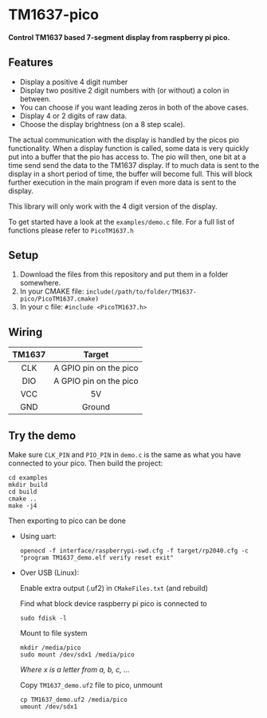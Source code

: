 TM1637-pico
=============
#### Control TM1637 based 7-segment display from raspberry pi pico.

## Features
* Display a positive 4 digit number
* Display two positive 2 digit numbers with (or without) a colon in between.
* You can choose if you want leading zeros in both of the above cases.
* Display 4 or 2 digits of raw data.
* Choose the display brightness (on a 8 step scale).

The actual communication with the display is handled by the picos pio 
functionality. When a display function is called, some data is very quickly put 
into a buffer that the pio has access to. The pio will then, one bit at a time 
send send the data to the TM1637 display. If to much data is sent to the display 
in a short period of time, the buffer will become full.
This will block further execution in the main program if even more data is sent
to the display. 

This library will only work with the 4 digit version of the display.

To get started have a look at the `examples/demo.c` file. For a full list of functions 
please refer to `PicoTM1637.h`

## Setup
1. Download the files from this repository and put them in a folder somewhere.
2. In your CMAKE file:
   `include(/path/to/folder/TM1637-pico/PicoTM1637.cmake)`
3. In your c file:
   `#include <PicoTM1637.h>`
## Wiring
| TM1637 | Target |
|:------:|:------:|
| CLK | A GPIO pin on the pico |
| DIO | A GPIO pin on the pico |
| VCC | 5V |
| GND | Ground |

## Try the demo
Make sure `CLK_PIN` and `PIO_PIN` in `demo.c` is the same as what you have
connected to your pico. Then build the project:
```
cd examples
mkdir build
cd build
cmake ..
make -j4
```
Then exporting to pico can be done
  * Using uart: 
    ```
    openocd -f interface/raspberrypi-swd.cfg -f target/rp2040.cfg -c "program TM1637_demo.elf verify reset exit"
    ```
  * Over USB (Linux):

    Enable extra output (.uf2) in `CMakeFiles.txt` (and rebuild)    

    Find what block device raspberry pi pico is connected to
    ```
    sudo fdisk -l
    ```
    Mount to file system
    ```
    mkdir /media/pico    
    sudo mount /dev/sdx1 /media/pico
    ```
    *Where x is a letter from a, b, c, ...*
    
    Copy `TM1637_demo.uf2` file to pico, unmount
    ```
    cp TM1637_demo.uf2 /media/pico
    umount /dev/sdx1
    ``` 
